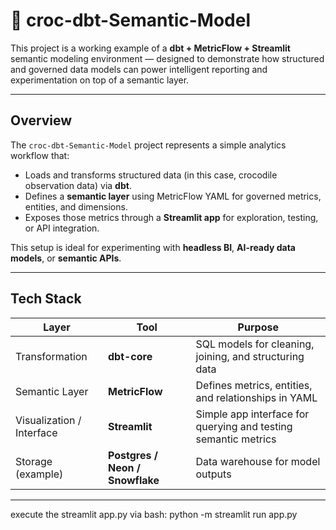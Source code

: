 # 🐊 croc-dbt-Semantic-Model

This project is a working example of a **dbt + MetricFlow + Streamlit** semantic modeling environment — designed to demonstrate how structured and governed data models can power intelligent reporting and experimentation on top of a semantic layer.

---

## Overview

The `croc-dbt-Semantic-Model` project represents a simple analytics workflow that:
- Loads and transforms structured data (in this case, crocodile observation data) via **dbt**.
- Defines a **semantic layer** using MetricFlow YAML for governed metrics, entities, and dimensions.
- Exposes those metrics through a **Streamlit app** for exploration, testing, or API integration.

This setup is ideal for experimenting with **headless BI**, **AI-ready data models**, or **semantic APIs**.

---

## Tech Stack

| Layer | Tool | Purpose |
|-------|------|----------|
| Transformation | **dbt-core** | SQL models for cleaning, joining, and structuring data |
| Semantic Layer | **MetricFlow** | Defines metrics, entities, and relationships in YAML |
| Visualization / Interface | **Streamlit** | Simple app interface for querying and testing semantic metrics |
| Storage (example) | **Postgres / Neon / Snowflake** | Data warehouse for model outputs |

---

execute the streamlit app.py via bash: python -m streamlit run app.py

